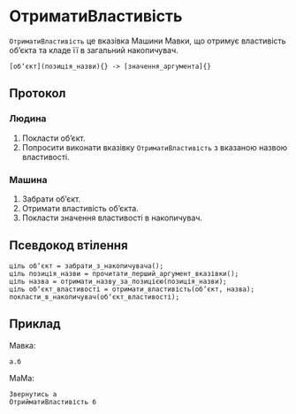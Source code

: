 # ОтриматиВластивість

`ОтриматиВластивість` <keyword>це</keyword> вказівка <subject>Машини Мавки</subject>, що отримує властивість обʼєкта та
кладе її в загальний накопичувач.

```
[обʼєкт](позиція_назви){} -> [значення_аргумента]{}
```

## Протокол

### Людина

1. Покласти обʼєкт.
2. Попросити виконати вказівку `ОтриматиВластивість` з вказаною назвою властивості.

### Машина

1. Забрати обʼєкт.
2. Отримати властивість обʼєкта.
3. Покласти значення властивості в накопичувач.

## Псевдокод втілення

```ціль
ціль обʼєкт = забрати_з_накопичувача();
ціль позиція_назви = прочитати_перший_аргумент_вказівки();
ціль назва = отримати_назву_за_позицією(позиція_назви);
ціль обʼєкт_властивості = отримати_властивість(обʼєкт, назва);
покласти_в_накопичувач(обʼєкт_властивості);
```

## Приклад

<subject>Мавка</subject>:

```мавка
а.б
```

<subject>МаМа</subject>:

```мама
Звернутись а
ОтрийматиВластивість б
```